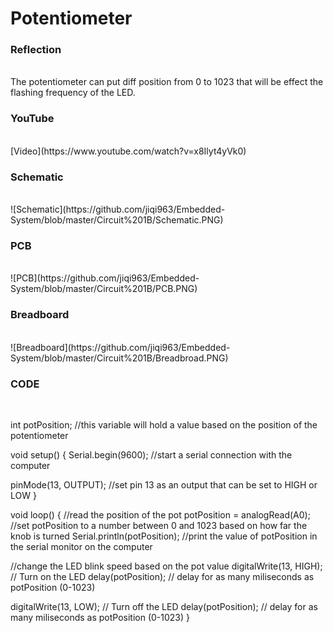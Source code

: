 <h1>Potentiometer</h1>
<h3>Reflection </h3>
</br>
The potentiometer can put diff position from 0 to 1023 that will be effect the flashing frequency of the LED.
</br>
<h3>YouTube</h3>
</br>
[Video](https://www.youtube.com/watch?v=x8Ilyt4yVk0)
</br>
<h3>Schematic</h3>
</br>
![Schematic](https://github.com/jiqi963/Embedded-System/blob/master/Circuit%201B/Schematic.PNG)
</br>
<h3>PCB</h3>
</br>
![PCB](https://github.com/jiqi963/Embedded-System/blob/master/Circuit%201B/PCB.PNG)
</br>
<h3>Breadboard</h3>
</br>
![Breadboard](https://github.com/jiqi963/Embedded-System/blob/master/Circuit%201B/Breadbroad.PNG)
</br>
<h3>CODE</h3>
</br>

int potPosition;       //this variable will hold a value based on the position of the potentiometer

void setup()
{
  Serial.begin(9600);       //start a serial connection with the computer
  
  pinMode(13, OUTPUT);      //set pin 13 as an output that can be set to HIGH or LOW
}

void loop()
{
  //read the position of the pot
  potPosition = analogRead(A0);    //set potPosition to a number between 0 and 1023 based on how far the knob is turned
  Serial.println(potPosition);     //print the value of potPosition in the serial monitor on the computer

  //change the LED blink speed based on the pot value
  digitalWrite(13, HIGH);           // Turn on the LED
  delay(potPosition);              // delay for as many miliseconds as potPosition (0-1023)

  digitalWrite(13, LOW);            // Turn off the LED
  delay(potPosition);              // delay for as many miliseconds as potPosition (0-1023)
}
